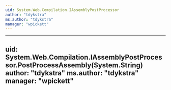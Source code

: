 ```yaml
---
uid: System.Web.Compilation.IAssemblyPostProcessor
author: "tdykstra"
ms.author: "tdykstra"
manager: "wpickett"
---
```


---
uid: System.Web.Compilation.IAssemblyPostProcessor.PostProcessAssembly(System.String)
author: "tdykstra"
ms.author: "tdykstra"
manager: "wpickett"
---
